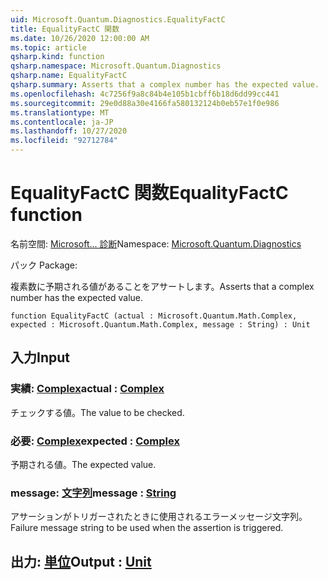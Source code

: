 ```yaml
---
uid: Microsoft.Quantum.Diagnostics.EqualityFactC
title: EqualityFactC 関数
ms.date: 10/26/2020 12:00:00 AM
ms.topic: article
qsharp.kind: function
qsharp.namespace: Microsoft.Quantum.Diagnostics
qsharp.name: EqualityFactC
qsharp.summary: Asserts that a complex number has the expected value.
ms.openlocfilehash: 4c7256f9a8c84b4e105b1cbff6b18d6dd99cc441
ms.sourcegitcommit: 29e0d88a30e4166fa580132124b0eb57e1f0e986
ms.translationtype: MT
ms.contentlocale: ja-JP
ms.lasthandoff: 10/27/2020
ms.locfileid: "92712784"
---
```

# <a name="equalityfactc-function"></a><span data-ttu-id="06c7e-102">EqualityFactC 関数</span><span class="sxs-lookup"><span data-stu-id="06c7e-102">EqualityFactC function</span></span>

<span data-ttu-id="06c7e-103">名前空間: [Microsoft... 診断](xref:Microsoft.Quantum.Diagnostics)</span><span class="sxs-lookup"><span data-stu-id="06c7e-103">Namespace: [Microsoft.Quantum.Diagnostics](xref:Microsoft.Quantum.Diagnostics)</span></span>

<span data-ttu-id="06c7e-104">パック [](https://nuget.org/packages/)</span><span class="sxs-lookup"><span data-stu-id="06c7e-104">Package: [](https://nuget.org/packages/)</span></span>


<span data-ttu-id="06c7e-105">複素数に予期される値があることをアサートします。</span><span class="sxs-lookup"><span data-stu-id="06c7e-105">Asserts that a complex number has the expected value.</span></span>

```qsharp
function EqualityFactC (actual : Microsoft.Quantum.Math.Complex, expected : Microsoft.Quantum.Math.Complex, message : String) : Unit
```


## <a name="input"></a><span data-ttu-id="06c7e-106">入力</span><span class="sxs-lookup"><span data-stu-id="06c7e-106">Input</span></span>

### <a name="actual--complex"></a><span data-ttu-id="06c7e-107">実績: [Complex](xref:Microsoft.Quantum.Math.Complex)</span><span class="sxs-lookup"><span data-stu-id="06c7e-107">actual : [Complex](xref:Microsoft.Quantum.Math.Complex)</span></span>

<span data-ttu-id="06c7e-108">チェックする値。</span><span class="sxs-lookup"><span data-stu-id="06c7e-108">The value to be checked.</span></span>


### <a name="expected--complex"></a><span data-ttu-id="06c7e-109">必要: [Complex](xref:Microsoft.Quantum.Math.Complex)</span><span class="sxs-lookup"><span data-stu-id="06c7e-109">expected : [Complex](xref:Microsoft.Quantum.Math.Complex)</span></span>

<span data-ttu-id="06c7e-110">予期される値。</span><span class="sxs-lookup"><span data-stu-id="06c7e-110">The expected value.</span></span>


### <a name="message--string"></a><span data-ttu-id="06c7e-111">message: [文字列](xref:microsoft.quantum.lang-ref.string)</span><span class="sxs-lookup"><span data-stu-id="06c7e-111">message : [String](xref:microsoft.quantum.lang-ref.string)</span></span>

<span data-ttu-id="06c7e-112">アサーションがトリガーされたときに使用されるエラーメッセージ文字列。</span><span class="sxs-lookup"><span data-stu-id="06c7e-112">Failure message string to be used when the assertion is triggered.</span></span>



## <a name="output--unit"></a><span data-ttu-id="06c7e-113">出力: [単位](xref:microsoft.quantum.lang-ref.unit)</span><span class="sxs-lookup"><span data-stu-id="06c7e-113">Output : [Unit](xref:microsoft.quantum.lang-ref.unit)</span></span>

